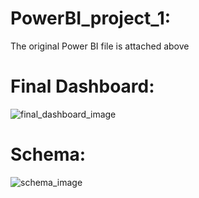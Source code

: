 # PowerBI_project_1:
The original Power BI file is attached above

# Final Dashboard:
![final_dashboard_image](https://github.com/MuhannadYaslam/PowerBI_project_1/assets/132222576/225fe452-33f4-4656-9fd9-ed6626fb9463)

# Schema:
![schema_image](https://github.com/MuhannadYaslam/PowerBI_project_1/assets/132222576/6e007fe1-4dc8-4b82-b620-5d2944ceafd6)
